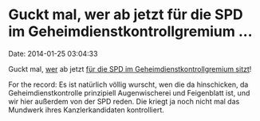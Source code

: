 Guckt mal, wer ab jetzt für die SPD im Geheimdienstkontrollgremium \...
=======================================================================

Date: 2014-01-25 03:04:33

Guckt mal, [wer](http://de.wikipedia.org/wiki/Gabriele_Fograscher) ab
jetzt [für die SPD im Geheimdienstkontrollgremium
sitzt](http://www.augsburger-allgemeine.de/noerdlingen/Fograscher-jetzt-im-Kontrollgremium-id28516857.html)!

For the record: Es ist natürlich völlig wurscht, wen die da hinschicken,
da Geheimdienstkontrolle prinzipiell Augenwischerei und Feigenblatt ist,
und wir hier außerdem von der SPD reden. Die kriegt ja noch nicht mal
das Mundwerk ihres Kanzlerkandidaten kontrolliert.
